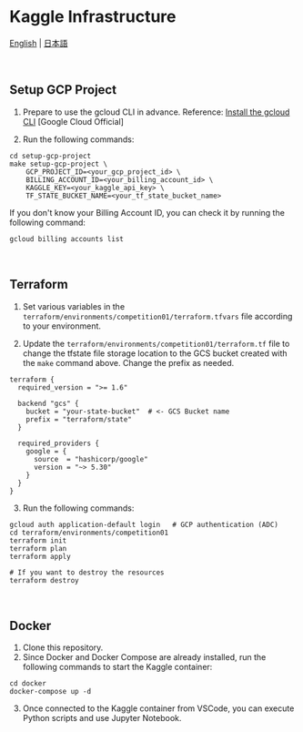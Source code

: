 # Kaggle Infrastructure

[English](README.md) | [日本語](docs/README.ja.md)

<br />

## Setup GCP Project

1. Prepare to use the gcloud CLI in advance.
   Reference: [Install the gcloud CLI](https://cloud.google.com/sdk/docs/install?hl=ja) [Google Cloud Official]

2. Run the following commands:

```shell
cd setup-gcp-project
make setup-gcp-project \
    GCP_PROJECT_ID=<your_gcp_project_id> \
    BILLING_ACCOUNT_ID=<your_billing_account_id> \
    KAGGLE_KEY=<your_kaggle_api_key> \
    TF_STATE_BUCKET_NAME=<your_tf_state_bucket_name>
```

If you don't know your Billing Account ID, you can check it by running the following command:

```shell
gcloud billing accounts list
```

<br />

## Terraform

1. Set various variables in the `terraform/environments/competition01/terraform.tfvars` file according to your environment.

2. Update the `terraform/environments/competition01/terraform.tf` file to change the tfstate file storage location to the GCS bucket created with the `make` command above. Change the prefix as needed.

```hcl
terraform {
  required_version = ">= 1.6"

  backend "gcs" {
    bucket = "your-state-bucket"  # <- GCS Bucket name
    prefix = "terraform/state"
  }

  required_providers {
    google = {
      source  = "hashicorp/google"
      version = "~> 5.30"
    }
  }
}
```

3. Run the following commands:

```shell
gcloud auth application-default login   # GCP authentication (ADC)
cd terraform/environments/competition01
terraform init
terraform plan
terraform apply

# If you want to destroy the resources
terraform destroy
```

<br />

## Docker

1. Clone this repository.
2. Since Docker and Docker Compose are already installed, run the following commands to start the Kaggle container:

```shell
cd docker
docker-compose up -d
```

3. Once connected to the Kaggle container from VSCode, you can execute Python scripts and use Jupyter Notebook.
